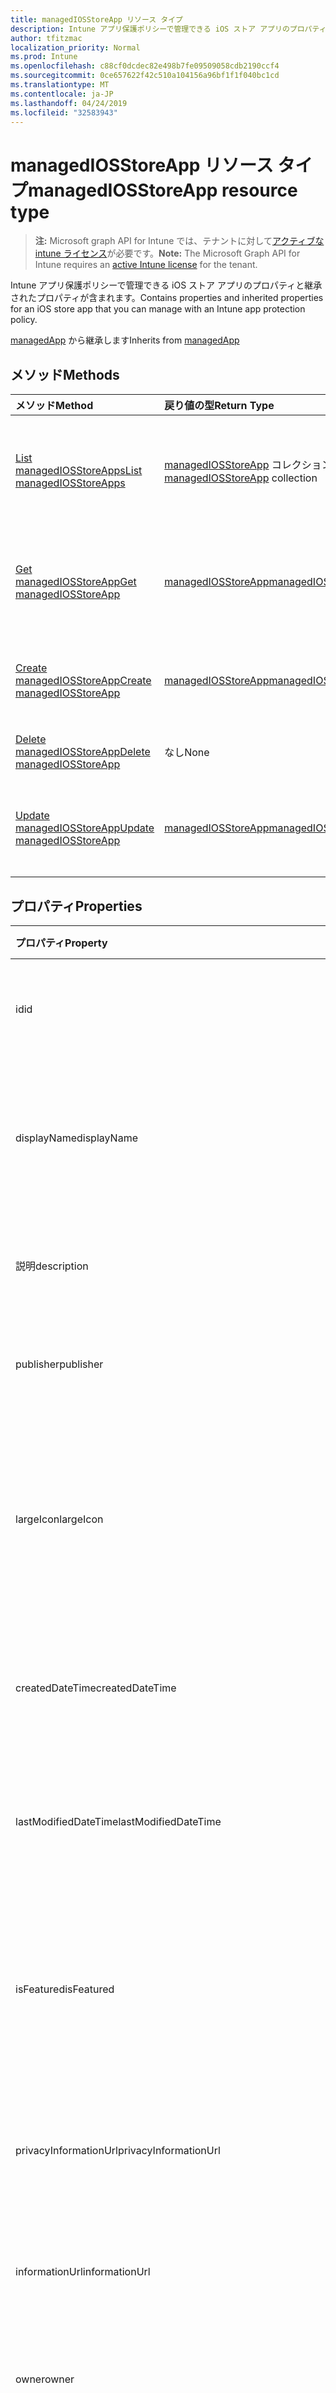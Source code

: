 ```yaml
---
title: managedIOSStoreApp リソース タイプ
description: Intune アプリ保護ポリシーで管理できる iOS ストア アプリのプロパティと継承されたプロパティが含まれます。
author: tfitzmac
localization_priority: Normal
ms.prod: Intune
ms.openlocfilehash: c88cf0dcdec82e498b7fe09509058cdb2190ccf4
ms.sourcegitcommit: 0ce657622f42c510a104156a96bf1f1f040bc1cd
ms.translationtype: MT
ms.contentlocale: ja-JP
ms.lasthandoff: 04/24/2019
ms.locfileid: "32583943"
---
```

# <a name="managediosstoreapp-resource-type"></a><span data-ttu-id="336cf-103">managedIOSStoreApp リソース タイプ</span><span class="sxs-lookup"><span data-stu-id="336cf-103">managedIOSStoreApp resource type</span></span>

> <span data-ttu-id="336cf-104">**注:** Microsoft graph API for Intune では、テナントに対して[アクティブな intune ライセンス](https://go.microsoft.com/fwlink/?linkid=839381)が必要です。</span><span class="sxs-lookup"><span data-stu-id="336cf-104">**Note:** The Microsoft Graph API for Intune requires an [active Intune license](https://go.microsoft.com/fwlink/?linkid=839381) for the tenant.</span></span>

<span data-ttu-id="336cf-105">Intune アプリ保護ポリシーで管理できる iOS ストア アプリのプロパティと継承されたプロパティが含まれます。</span><span class="sxs-lookup"><span data-stu-id="336cf-105">Contains properties and inherited properties for an iOS store app that you can manage with an Intune app protection policy.</span></span>


<span data-ttu-id="336cf-106">[managedApp](../resources/intune-apps-managedapp.md) から継承します</span><span class="sxs-lookup"><span data-stu-id="336cf-106">Inherits from [managedApp](../resources/intune-apps-managedapp.md)</span></span>

## <a name="methods"></a><span data-ttu-id="336cf-107">メソッド</span><span class="sxs-lookup"><span data-stu-id="336cf-107">Methods</span></span>
|<span data-ttu-id="336cf-108">メソッド</span><span class="sxs-lookup"><span data-stu-id="336cf-108">Method</span></span>|<span data-ttu-id="336cf-109">戻り値の型</span><span class="sxs-lookup"><span data-stu-id="336cf-109">Return Type</span></span>|<span data-ttu-id="336cf-110">説明</span><span class="sxs-lookup"><span data-stu-id="336cf-110">Description</span></span>|
|:---|:---|:---|
|[<span data-ttu-id="336cf-111">List managedIOSStoreApps</span><span class="sxs-lookup"><span data-stu-id="336cf-111">List managedIOSStoreApps</span></span>](../api/intune-apps-managediosstoreapp-list.md)|<span data-ttu-id="336cf-112">[managedIOSStoreApp](../resources/intune-apps-managediosstoreapp.md) コレクション</span><span class="sxs-lookup"><span data-stu-id="336cf-112">[managedIOSStoreApp](../resources/intune-apps-managediosstoreapp.md) collection</span></span>|<span data-ttu-id="336cf-113">[managedIOSStoreApp](../resources/intune-apps-managediosstoreapp.md) オブジェクトのプロパティとリレーションシップをリストします。</span><span class="sxs-lookup"><span data-stu-id="336cf-113">List properties and relationships of the [managedIOSStoreApp](../resources/intune-apps-managediosstoreapp.md) objects.</span></span>|
|[<span data-ttu-id="336cf-114">Get managedIOSStoreApp</span><span class="sxs-lookup"><span data-stu-id="336cf-114">Get managedIOSStoreApp</span></span>](../api/intune-apps-managediosstoreapp-get.md)|[<span data-ttu-id="336cf-115">managedIOSStoreApp</span><span class="sxs-lookup"><span data-stu-id="336cf-115">managedIOSStoreApp</span></span>](../resources/intune-apps-managediosstoreapp.md)|<span data-ttu-id="336cf-116">[managedIOSStoreApp](../resources/intune-apps-managediosstoreapp.md) オブジェクトのプロパティとリレーションシップを読み取ります。</span><span class="sxs-lookup"><span data-stu-id="336cf-116">Read properties and relationships of the [managedIOSStoreApp](../resources/intune-apps-managediosstoreapp.md) object.</span></span>|
|[<span data-ttu-id="336cf-117">Create managedIOSStoreApp</span><span class="sxs-lookup"><span data-stu-id="336cf-117">Create managedIOSStoreApp</span></span>](../api/intune-apps-managediosstoreapp-create.md)|[<span data-ttu-id="336cf-118">managedIOSStoreApp</span><span class="sxs-lookup"><span data-stu-id="336cf-118">managedIOSStoreApp</span></span>](../resources/intune-apps-managediosstoreapp.md)|<span data-ttu-id="336cf-119">新しい [managedIOSStoreApp](../resources/intune-apps-managediosstoreapp.md) オブジェクトを作成します。</span><span class="sxs-lookup"><span data-stu-id="336cf-119">Create a new [managedIOSStoreApp](../resources/intune-apps-managediosstoreapp.md) object.</span></span>|
|[<span data-ttu-id="336cf-120">Delete managedIOSStoreApp</span><span class="sxs-lookup"><span data-stu-id="336cf-120">Delete managedIOSStoreApp</span></span>](../api/intune-apps-managediosstoreapp-delete.md)|<span data-ttu-id="336cf-121">なし</span><span class="sxs-lookup"><span data-stu-id="336cf-121">None</span></span>|<span data-ttu-id="336cf-122">[managedIOSStoreApp](../resources/intune-apps-managediosstoreapp.md) を削除します。</span><span class="sxs-lookup"><span data-stu-id="336cf-122">Deletes a [managedIOSStoreApp](../resources/intune-apps-managediosstoreapp.md).</span></span>|
|[<span data-ttu-id="336cf-123">Update managedIOSStoreApp</span><span class="sxs-lookup"><span data-stu-id="336cf-123">Update managedIOSStoreApp</span></span>](../api/intune-apps-managediosstoreapp-update.md)|[<span data-ttu-id="336cf-124">managedIOSStoreApp</span><span class="sxs-lookup"><span data-stu-id="336cf-124">managedIOSStoreApp</span></span>](../resources/intune-apps-managediosstoreapp.md)|<span data-ttu-id="336cf-125">[managedIOSStoreApp](../resources/intune-apps-managediosstoreapp.md) オブジェクトのプロパティを更新します。</span><span class="sxs-lookup"><span data-stu-id="336cf-125">Update the properties of a [managedIOSStoreApp](../resources/intune-apps-managediosstoreapp.md) object.</span></span>|

## <a name="properties"></a><span data-ttu-id="336cf-126">プロパティ</span><span class="sxs-lookup"><span data-stu-id="336cf-126">Properties</span></span>
|<span data-ttu-id="336cf-127">プロパティ</span><span class="sxs-lookup"><span data-stu-id="336cf-127">Property</span></span>|<span data-ttu-id="336cf-128">型</span><span class="sxs-lookup"><span data-stu-id="336cf-128">Type</span></span>|<span data-ttu-id="336cf-129">説明</span><span class="sxs-lookup"><span data-stu-id="336cf-129">Description</span></span>|
|:---|:---|:---|
|<span data-ttu-id="336cf-130">id</span><span class="sxs-lookup"><span data-stu-id="336cf-130">id</span></span>|<span data-ttu-id="336cf-131">文字列型 (String)</span><span class="sxs-lookup"><span data-stu-id="336cf-131">String</span></span>|<span data-ttu-id="336cf-132">エンティティのキー。</span><span class="sxs-lookup"><span data-stu-id="336cf-132">Key of the entity.</span></span> <span data-ttu-id="336cf-133">[mobileApp](../resources/intune-apps-mobileapp.md) から継承します</span><span class="sxs-lookup"><span data-stu-id="336cf-133">Inherited from [mobileApp](../resources/intune-apps-mobileapp.md)</span></span>|
|<span data-ttu-id="336cf-134">displayName</span><span class="sxs-lookup"><span data-stu-id="336cf-134">displayName</span></span>|<span data-ttu-id="336cf-135">String</span><span class="sxs-lookup"><span data-stu-id="336cf-135">String</span></span>|<span data-ttu-id="336cf-136">管理者が提供またはインポートしたアプリのタイトル。</span><span class="sxs-lookup"><span data-stu-id="336cf-136">The admin provided or imported title of the app.</span></span> <span data-ttu-id="336cf-137">[mobileApp](../resources/intune-apps-mobileapp.md) から継承します</span><span class="sxs-lookup"><span data-stu-id="336cf-137">Inherited from [mobileApp](../resources/intune-apps-mobileapp.md)</span></span>|
|<span data-ttu-id="336cf-138">説明</span><span class="sxs-lookup"><span data-stu-id="336cf-138">description</span></span>|<span data-ttu-id="336cf-139">String</span><span class="sxs-lookup"><span data-stu-id="336cf-139">String</span></span>|<span data-ttu-id="336cf-140">アプリの説明。</span><span class="sxs-lookup"><span data-stu-id="336cf-140">The description of the app.</span></span> <span data-ttu-id="336cf-141">[mobileApp](../resources/intune-apps-mobileapp.md) から継承します</span><span class="sxs-lookup"><span data-stu-id="336cf-141">Inherited from [mobileApp](../resources/intune-apps-mobileapp.md)</span></span>|
|<span data-ttu-id="336cf-142">publisher</span><span class="sxs-lookup"><span data-stu-id="336cf-142">publisher</span></span>|<span data-ttu-id="336cf-143">String</span><span class="sxs-lookup"><span data-stu-id="336cf-143">String</span></span>|<span data-ttu-id="336cf-144">アプリの発行元。</span><span class="sxs-lookup"><span data-stu-id="336cf-144">The publisher of the app.</span></span> <span data-ttu-id="336cf-145">[mobileApp](../resources/intune-apps-mobileapp.md) から継承します</span><span class="sxs-lookup"><span data-stu-id="336cf-145">Inherited from [mobileApp](../resources/intune-apps-mobileapp.md)</span></span>|
|<span data-ttu-id="336cf-146">largeIcon</span><span class="sxs-lookup"><span data-stu-id="336cf-146">largeIcon</span></span>|[<span data-ttu-id="336cf-147">mimeContent</span><span class="sxs-lookup"><span data-stu-id="336cf-147">mimeContent</span></span>](../resources/intune-shared-mimecontent.md)|<span data-ttu-id="336cf-148">アプリの詳細に表示され、アイコンのアップロードに使用される大きいアイコン。</span><span class="sxs-lookup"><span data-stu-id="336cf-148">The large icon, to be displayed in the app details and used for upload of the icon.</span></span> <span data-ttu-id="336cf-149">[mobileApp](../resources/intune-apps-mobileapp.md) から継承します</span><span class="sxs-lookup"><span data-stu-id="336cf-149">Inherited from [mobileApp](../resources/intune-apps-mobileapp.md)</span></span>|
|<span data-ttu-id="336cf-150">createdDateTime</span><span class="sxs-lookup"><span data-stu-id="336cf-150">createdDateTime</span></span>|<span data-ttu-id="336cf-151">DateTimeOffset</span><span class="sxs-lookup"><span data-stu-id="336cf-151">DateTimeOffset</span></span>|<span data-ttu-id="336cf-152">アプリが作成された日時。</span><span class="sxs-lookup"><span data-stu-id="336cf-152">The date and time the app was created.</span></span> <span data-ttu-id="336cf-153">[mobileApp](../resources/intune-apps-mobileapp.md) から継承します</span><span class="sxs-lookup"><span data-stu-id="336cf-153">Inherited from [mobileApp](../resources/intune-apps-mobileapp.md)</span></span>|
|<span data-ttu-id="336cf-154">lastModifiedDateTime</span><span class="sxs-lookup"><span data-stu-id="336cf-154">lastModifiedDateTime</span></span>|<span data-ttu-id="336cf-155">DateTimeOffset</span><span class="sxs-lookup"><span data-stu-id="336cf-155">DateTimeOffset</span></span>|<span data-ttu-id="336cf-156">アプリが最後に変更された日時。</span><span class="sxs-lookup"><span data-stu-id="336cf-156">The date and time the app was last modified.</span></span> <span data-ttu-id="336cf-157">[mobileApp](../resources/intune-apps-mobileapp.md) から継承します</span><span class="sxs-lookup"><span data-stu-id="336cf-157">Inherited from [mobileApp](../resources/intune-apps-mobileapp.md)</span></span>|
|<span data-ttu-id="336cf-158">isFeatured</span><span class="sxs-lookup"><span data-stu-id="336cf-158">isFeatured</span></span>|<span data-ttu-id="336cf-159">Boolean</span><span class="sxs-lookup"><span data-stu-id="336cf-159">Boolean</span></span>|<span data-ttu-id="336cf-160">アプリが管理者のおすすめとしてマークされたかどうかを示す値。[mobileApp](../resources/intune-apps-mobileapp.md) から継承します</span><span class="sxs-lookup"><span data-stu-id="336cf-160">The value indicating whether the app is marked as featured by the admin. Inherited from [mobileApp](../resources/intune-apps-mobileapp.md)</span></span>|
|<span data-ttu-id="336cf-161">privacyInformationUrl</span><span class="sxs-lookup"><span data-stu-id="336cf-161">privacyInformationUrl</span></span>|<span data-ttu-id="336cf-162">String</span><span class="sxs-lookup"><span data-stu-id="336cf-162">String</span></span>|<span data-ttu-id="336cf-163">プライバシーに関する声明の URL。</span><span class="sxs-lookup"><span data-stu-id="336cf-163">The privacy statement Url.</span></span> <span data-ttu-id="336cf-164">[mobileApp](../resources/intune-apps-mobileapp.md) から継承します</span><span class="sxs-lookup"><span data-stu-id="336cf-164">Inherited from [mobileApp](../resources/intune-apps-mobileapp.md)</span></span>|
|<span data-ttu-id="336cf-165">informationUrl</span><span class="sxs-lookup"><span data-stu-id="336cf-165">informationUrl</span></span>|<span data-ttu-id="336cf-166">String</span><span class="sxs-lookup"><span data-stu-id="336cf-166">String</span></span>|<span data-ttu-id="336cf-167">詳細情報の URL。</span><span class="sxs-lookup"><span data-stu-id="336cf-167">The more information Url.</span></span> <span data-ttu-id="336cf-168">[mobileApp](../resources/intune-apps-mobileapp.md) から継承します</span><span class="sxs-lookup"><span data-stu-id="336cf-168">Inherited from [mobileApp](../resources/intune-apps-mobileapp.md)</span></span>|
|<span data-ttu-id="336cf-169">owner</span><span class="sxs-lookup"><span data-stu-id="336cf-169">owner</span></span>|<span data-ttu-id="336cf-170">String</span><span class="sxs-lookup"><span data-stu-id="336cf-170">String</span></span>|<span data-ttu-id="336cf-171">アプリの所有者。</span><span class="sxs-lookup"><span data-stu-id="336cf-171">The owner of the app.</span></span> <span data-ttu-id="336cf-172">[mobileApp](../resources/intune-apps-mobileapp.md) から継承します</span><span class="sxs-lookup"><span data-stu-id="336cf-172">Inherited from [mobileApp](../resources/intune-apps-mobileapp.md)</span></span>|
|<span data-ttu-id="336cf-173">developer</span><span class="sxs-lookup"><span data-stu-id="336cf-173">developer</span></span>|<span data-ttu-id="336cf-174">String</span><span class="sxs-lookup"><span data-stu-id="336cf-174">String</span></span>|<span data-ttu-id="336cf-175">アプリの開発者。</span><span class="sxs-lookup"><span data-stu-id="336cf-175">The developer of the app.</span></span> <span data-ttu-id="336cf-176">[mobileApp](../resources/intune-apps-mobileapp.md) から継承します</span><span class="sxs-lookup"><span data-stu-id="336cf-176">Inherited from [mobileApp](../resources/intune-apps-mobileapp.md)</span></span>|
|<span data-ttu-id="336cf-177">notes</span><span class="sxs-lookup"><span data-stu-id="336cf-177">notes</span></span>|<span data-ttu-id="336cf-178">String</span><span class="sxs-lookup"><span data-stu-id="336cf-178">String</span></span>|<span data-ttu-id="336cf-179">アプリ用のメモ。</span><span class="sxs-lookup"><span data-stu-id="336cf-179">Notes for the app.</span></span> <span data-ttu-id="336cf-180">[mobileApp](../resources/intune-apps-mobileapp.md) から継承します</span><span class="sxs-lookup"><span data-stu-id="336cf-180">Inherited from [mobileApp](../resources/intune-apps-mobileapp.md)</span></span>|
|<span data-ttu-id="336cf-181">publishingState</span><span class="sxs-lookup"><span data-stu-id="336cf-181">publishingState</span></span>|[<span data-ttu-id="336cf-182">mobileAppPublishingState</span><span class="sxs-lookup"><span data-stu-id="336cf-182">mobileAppPublishingState</span></span>](../resources/intune-apps-mobileapppublishingstate.md)|<span data-ttu-id="336cf-183">アプリの発行の状態。</span><span class="sxs-lookup"><span data-stu-id="336cf-183">The publishing state for the app.</span></span> <span data-ttu-id="336cf-184">アプリが発行されていない限り、アプリを割り当てることができません。</span><span class="sxs-lookup"><span data-stu-id="336cf-184">The app cannot be assigned unless the app is published.</span></span> <span data-ttu-id="336cf-185">[mobileApp](../resources/intune-apps-mobileapp.md)から継承されます。</span><span class="sxs-lookup"><span data-stu-id="336cf-185">Inherited from [mobileApp](../resources/intune-apps-mobileapp.md).</span></span> <span data-ttu-id="336cf-186">可能な値は `notPublished`、`processing`、`published` です。</span><span class="sxs-lookup"><span data-stu-id="336cf-186">Possible values are: `notPublished`, `processing`, `published`.</span></span>|
|<span data-ttu-id="336cf-187">appAvailability</span><span class="sxs-lookup"><span data-stu-id="336cf-187">appAvailability</span></span>|[<span data-ttu-id="336cf-188">managedappavailability</span><span class="sxs-lookup"><span data-stu-id="336cf-188">managedAppAvailability</span></span>](../resources/intune-apps-managedappavailability.md)|<span data-ttu-id="336cf-189">アプリケーションの可用性。</span><span class="sxs-lookup"><span data-stu-id="336cf-189">The Application's availability.</span></span> <span data-ttu-id="336cf-190">[managedapp](../resources/intune-apps-managedapp.md)から継承されます。</span><span class="sxs-lookup"><span data-stu-id="336cf-190">Inherited from [managedApp](../resources/intune-apps-managedapp.md).</span></span> <span data-ttu-id="336cf-191">可能な値は、`global`、`lineOfBusiness` です。</span><span class="sxs-lookup"><span data-stu-id="336cf-191">Possible values are: `global`, `lineOfBusiness`.</span></span>|
|<span data-ttu-id="336cf-192">version</span><span class="sxs-lookup"><span data-stu-id="336cf-192">version</span></span>|<span data-ttu-id="336cf-193">String</span><span class="sxs-lookup"><span data-stu-id="336cf-193">String</span></span>|<span data-ttu-id="336cf-194">アプリケーションのバージョン。</span><span class="sxs-lookup"><span data-stu-id="336cf-194">The Application's version.</span></span> <span data-ttu-id="336cf-195">[managedApp](../resources/intune-apps-managedapp.md) から継承します</span><span class="sxs-lookup"><span data-stu-id="336cf-195">Inherited from [managedApp](../resources/intune-apps-managedapp.md)</span></span>|
|<span data-ttu-id="336cf-196">bundleId</span><span class="sxs-lookup"><span data-stu-id="336cf-196">bundleId</span></span>|<span data-ttu-id="336cf-197">String</span><span class="sxs-lookup"><span data-stu-id="336cf-197">String</span></span>|<span data-ttu-id="336cf-198">アプリのバンドル ID。</span><span class="sxs-lookup"><span data-stu-id="336cf-198">The app's Bundle ID.</span></span>|
|<span data-ttu-id="336cf-199">appStoreUrl</span><span class="sxs-lookup"><span data-stu-id="336cf-199">appStoreUrl</span></span>|<span data-ttu-id="336cf-200">String</span><span class="sxs-lookup"><span data-stu-id="336cf-200">String</span></span>|<span data-ttu-id="336cf-201">Apple の AppStoreUrl。</span><span class="sxs-lookup"><span data-stu-id="336cf-201">The Apple AppStoreUrl.</span></span>|
|<span data-ttu-id="336cf-202">applicableDeviceType</span><span class="sxs-lookup"><span data-stu-id="336cf-202">applicableDeviceType</span></span>|[<span data-ttu-id="336cf-203">iosDeviceType</span><span class="sxs-lookup"><span data-stu-id="336cf-203">iosDeviceType</span></span>](../resources/intune-apps-iosdevicetype.md)|<span data-ttu-id="336cf-204">このアプリを実行できる iOS アーキテクチャ。</span><span class="sxs-lookup"><span data-stu-id="336cf-204">The iOS architecture for which this app can run on.</span></span>|
|<span data-ttu-id="336cf-205">minimumSupportedOperatingSystem</span><span class="sxs-lookup"><span data-stu-id="336cf-205">minimumSupportedOperatingSystem</span></span>|[<span data-ttu-id="336cf-206">iosMinimumOperatingSystem</span><span class="sxs-lookup"><span data-stu-id="336cf-206">iosMinimumOperatingSystem</span></span>](../resources/intune-apps-iosminimumoperatingsystem.md)|<span data-ttu-id="336cf-207">サポートされているオペレーティング システムの最小の値です。</span><span class="sxs-lookup"><span data-stu-id="336cf-207">The value for the minimum supported operating system.</span></span>|

## <a name="relationships"></a><span data-ttu-id="336cf-208">リレーションシップ</span><span class="sxs-lookup"><span data-stu-id="336cf-208">Relationships</span></span>
|<span data-ttu-id="336cf-209">リレーションシップ</span><span class="sxs-lookup"><span data-stu-id="336cf-209">Relationship</span></span>|<span data-ttu-id="336cf-210">型</span><span class="sxs-lookup"><span data-stu-id="336cf-210">Type</span></span>|<span data-ttu-id="336cf-211">説明</span><span class="sxs-lookup"><span data-stu-id="336cf-211">Description</span></span>|
|:---|:---|:---|
|<span data-ttu-id="336cf-212">categories</span><span class="sxs-lookup"><span data-stu-id="336cf-212">categories</span></span>|<span data-ttu-id="336cf-213">[mobileAppCategory](../resources/intune-apps-mobileappcategory.md) コレクション</span><span class="sxs-lookup"><span data-stu-id="336cf-213">[mobileAppCategory](../resources/intune-apps-mobileappcategory.md) collection</span></span>|<span data-ttu-id="336cf-214">このアプリのカテゴリのリスト。</span><span class="sxs-lookup"><span data-stu-id="336cf-214">The list of categories for this app.</span></span> <span data-ttu-id="336cf-215">[mobileApp](../resources/intune-apps-mobileapp.md) から継承します</span><span class="sxs-lookup"><span data-stu-id="336cf-215">Inherited from [mobileApp](../resources/intune-apps-mobileapp.md)</span></span>|
|<span data-ttu-id="336cf-216">assignments</span><span class="sxs-lookup"><span data-stu-id="336cf-216">assignments</span></span>|<span data-ttu-id="336cf-217">[mobileAppAssignment](../resources/intune-apps-mobileappassignment.md) コレクション</span><span class="sxs-lookup"><span data-stu-id="336cf-217">[mobileAppAssignment](../resources/intune-apps-mobileappassignment.md) collection</span></span>|<span data-ttu-id="336cf-218">このモバイル アプリのグループ割り当てのリスト。</span><span class="sxs-lookup"><span data-stu-id="336cf-218">The list of group assignments for this mobile app.</span></span> <span data-ttu-id="336cf-219">[mobileApp](../resources/intune-apps-mobileapp.md) から継承します</span><span class="sxs-lookup"><span data-stu-id="336cf-219">Inherited from [mobileApp](../resources/intune-apps-mobileapp.md)</span></span>|

## <a name="json-representation"></a><span data-ttu-id="336cf-220">JSON 表記</span><span class="sxs-lookup"><span data-stu-id="336cf-220">JSON Representation</span></span>
<span data-ttu-id="336cf-221">以下は、リソースの JSON 表記です。</span><span class="sxs-lookup"><span data-stu-id="336cf-221">Here is a JSON representation of the resource.</span></span>
<!-- {
  "blockType": "resource",
  "keyProperty": "id",
  "@odata.type": "microsoft.graph.managedIOSStoreApp"
}
-->
``` json
{
  "@odata.type": "#microsoft.graph.managedIOSStoreApp",
  "id": "String (identifier)",
  "displayName": "String",
  "description": "String",
  "publisher": "String",
  "largeIcon": {
    "@odata.type": "microsoft.graph.mimeContent",
    "type": "String",
    "value": "binary"
  },
  "createdDateTime": "String (timestamp)",
  "lastModifiedDateTime": "String (timestamp)",
  "isFeatured": true,
  "privacyInformationUrl": "String",
  "informationUrl": "String",
  "owner": "String",
  "developer": "String",
  "notes": "String",
  "publishingState": "String",
  "appAvailability": "String",
  "version": "String",
  "bundleId": "String",
  "appStoreUrl": "String",
  "applicableDeviceType": {
    "@odata.type": "microsoft.graph.iosDeviceType",
    "iPad": true,
    "iPhoneAndIPod": true
  },
  "minimumSupportedOperatingSystem": {
    "@odata.type": "microsoft.graph.iosMinimumOperatingSystem",
    "v8_0": true,
    "v9_0": true,
    "v10_0": true,
    "v11_0": true,
    "v12_0": true
  }
}
```



